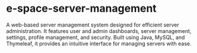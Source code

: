 # e-space-server-management
A web-based server management system designed for efficient server administration. It features user and admin dashboards, server management, settings, profile management, and security. Built using Java, MySQL, and Thymeleaf, it provides an intuitive interface for managing servers with ease.
